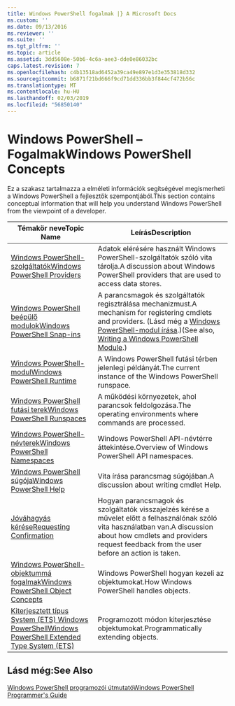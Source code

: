 ```yaml
---
title: Windows PowerShell fogalmak |} A Microsoft Docs
ms.custom: ''
ms.date: 09/13/2016
ms.reviewer: ''
ms.suite: ''
ms.tgt_pltfrm: ''
ms.topic: article
ms.assetid: 3dd5608e-50b6-4c6a-aee3-dde0e86032bc
caps.latest.revision: 7
ms.openlocfilehash: c4b13518ad6452a39ca49e897e1d3e353818d332
ms.sourcegitcommit: b6871f21bd666f9cd71dd336bb3f844cf472b56c
ms.translationtype: MT
ms.contentlocale: hu-HU
ms.lasthandoff: 02/03/2019
ms.locfileid: "56850140"
---
```

# <a name="windows-powershell-concepts"></a><span data-ttu-id="46775-102">Windows PowerShell – Fogalmak</span><span class="sxs-lookup"><span data-stu-id="46775-102">Windows PowerShell Concepts</span></span>

<span data-ttu-id="46775-103">Ez a szakasz tartalmazza a elméleti információk segítségével megismerheti a Windows PowerShell a fejlesztők szempontjából.</span><span class="sxs-lookup"><span data-stu-id="46775-103">This section contains conceptual information that will help you understand Windows PowerShell from the viewpoint of a developer.</span></span>

|<span data-ttu-id="46775-104">Témakör neve</span><span class="sxs-lookup"><span data-stu-id="46775-104">Topic Name</span></span>|<span data-ttu-id="46775-105">Leírás</span><span class="sxs-lookup"><span data-stu-id="46775-105">Description</span></span>|
|----------------|-----------------|
|[<span data-ttu-id="46775-106">Windows PowerShell-szolgáltatók</span><span class="sxs-lookup"><span data-stu-id="46775-106">Windows PowerShell Providers</span></span>](http://msdn.microsoft.com/en-us/a65c5c75-1131-4ade-90d3-a613dbe620e9)|<span data-ttu-id="46775-107">Adatok elérésére használt Windows PowerShell-szolgáltatók szóló vita tárolja.</span><span class="sxs-lookup"><span data-stu-id="46775-107">A discussion about Windows PowerShell providers that are used to access data stores.</span></span>|
|[<span data-ttu-id="46775-108">Windows PowerShell beépülő modulok</span><span class="sxs-lookup"><span data-stu-id="46775-108">Windows PowerShell Snap-ins</span></span>](http://msdn.microsoft.com/en-us/20e081a9-522c-48bf-9f21-faaf8cca2e82)|<span data-ttu-id="46775-109">A parancsmagok és szolgáltatók regisztrálása mechanizmust.</span><span class="sxs-lookup"><span data-stu-id="46775-109">A mechanism for registering cmdlets and providers.</span></span> <span data-ttu-id="46775-110">(Lásd még a [Windows PowerShell-modul írása](../module/writing-a-windows-powershell-module.md).)</span><span class="sxs-lookup"><span data-stu-id="46775-110">(See also, [Writing a Windows PowerShell Module](../module/writing-a-windows-powershell-module.md).)</span></span>|
|[<span data-ttu-id="46775-111">Windows PowerShell-modul</span><span class="sxs-lookup"><span data-stu-id="46775-111">Windows PowerShell Runtime</span></span>](http://msdn.microsoft.com/en-us/949f06e8-0224-4cd3-bbad-a0cebbb5dec8)|<span data-ttu-id="46775-112">A Windows PowerShell futási térben jelenlegi példányát.</span><span class="sxs-lookup"><span data-stu-id="46775-112">The current instance of the Windows PowerShell runspace.</span></span>|
|[<span data-ttu-id="46775-113">Windows PowerShell futási terek</span><span class="sxs-lookup"><span data-stu-id="46775-113">Windows PowerShell Runspaces</span></span>](http://msdn.microsoft.com/en-us/a1582cfe-f06d-4aff-adc6-71f49a860ce9)|<span data-ttu-id="46775-114">A működési környezetek, ahol parancsok feldolgozása.</span><span class="sxs-lookup"><span data-stu-id="46775-114">The operating environments where commands are processed.</span></span>|
|[<span data-ttu-id="46775-115">Windows PowerShell-névterek</span><span class="sxs-lookup"><span data-stu-id="46775-115">Windows PowerShell Namespaces</span></span>](http://msdn.microsoft.com/en-us/04bd2841-e90c-47d2-8a1f-3aeb3df35176)|<span data-ttu-id="46775-116">Windows PowerShell API-névtérre áttekintése.</span><span class="sxs-lookup"><span data-stu-id="46775-116">Overview of Windows PowerShell API namespaces.</span></span>|
|[<span data-ttu-id="46775-117">Windows PowerShell súgója</span><span class="sxs-lookup"><span data-stu-id="46775-117">Windows PowerShell Help</span></span>](http://msdn.microsoft.com/en-us/097b7c1c-a056-4b36-9c86-65b2ee702fc7)|<span data-ttu-id="46775-118">Vita írása parancsmag súgójában.</span><span class="sxs-lookup"><span data-stu-id="46775-118">A discussion about writing cmdlet Help.</span></span>|
|[<span data-ttu-id="46775-119">Jóváhagyás kérése</span><span class="sxs-lookup"><span data-stu-id="46775-119">Requesting Confirmation</span></span>](../cmdlet/requesting-confirmation-from-cmdlets.md)|<span data-ttu-id="46775-120">Hogyan parancsmagok és szolgáltatók visszajelzés kérése a művelet előtt a felhasználónak szóló vita használatban van.</span><span class="sxs-lookup"><span data-stu-id="46775-120">A discussion about how cmdlets and providers request feedback from the user before an action is taken.</span></span>|
|[<span data-ttu-id="46775-121">Windows PowerShell-objektummá fogalmak</span><span class="sxs-lookup"><span data-stu-id="46775-121">Windows PowerShell Object Concepts</span></span>](http://msdn.microsoft.com/en-us/a1449178-b6fd-4ca8-a5e1-d747c2c54181)|<span data-ttu-id="46775-122">Windows PowerShell hogyan kezeli az objektumokat.</span><span class="sxs-lookup"><span data-stu-id="46775-122">How Windows PowerShell handles objects.</span></span>|
|[<span data-ttu-id="46775-123">Kiterjesztett típus System (ETS) Windows PowerShell</span><span class="sxs-lookup"><span data-stu-id="46775-123">Windows PowerShell Extended Type System (ETS)</span></span>](http://msdn.microsoft.com/en-us/12700631-be23-4e6b-9bf0-81ea0d166353)|<span data-ttu-id="46775-124">Programozott módon kiterjesztése objektumokat.</span><span class="sxs-lookup"><span data-stu-id="46775-124">Programmatically extending objects.</span></span>|

## <a name="see-also"></a><span data-ttu-id="46775-125">Lásd még:</span><span class="sxs-lookup"><span data-stu-id="46775-125">See Also</span></span>

[<span data-ttu-id="46775-126">Windows PowerShell programozói útmutató</span><span class="sxs-lookup"><span data-stu-id="46775-126">Windows PowerShell Programmer's Guide</span></span>](./windows-powershell-programmer-s-guide.md)